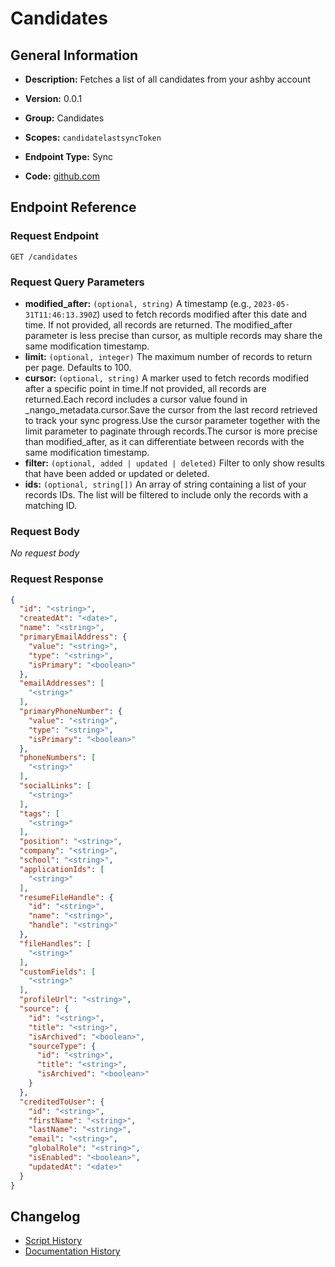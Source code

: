 <!-- BEGIN GENERATED CONTENT -->
# Candidates

## General Information

- **Description:** Fetches a list of all candidates from your ashby account

- **Version:** 0.0.1
- **Group:** Candidates
- **Scopes:** `candidatelastsyncToken`
- **Endpoint Type:** Sync
- **Code:** [github.com](https://github.com/NangoHQ/integration-templates/tree/main/integrations/ashby/syncs/candidates.ts)


## Endpoint Reference

### Request Endpoint

`GET /candidates`

### Request Query Parameters

- **modified_after:** `(optional, string)` A timestamp (e.g., `2023-05-31T11:46:13.390Z`) used to fetch records modified after this date and time. If not provided, all records are returned. The modified_after parameter is less precise than cursor, as multiple records may share the same modification timestamp.
- **limit:** `(optional, integer)` The maximum number of records to return per page. Defaults to 100.
- **cursor:** `(optional, string)` A marker used to fetch records modified after a specific point in time.If not provided, all records are returned.Each record includes a cursor value found in _nango_metadata.cursor.Save the cursor from the last record retrieved to track your sync progress.Use the cursor parameter together with the limit parameter to paginate through records.The cursor is more precise than modified_after, as it can differentiate between records with the same modification timestamp.
- **filter:** `(optional, added | updated | deleted)` Filter to only show results that have been added or updated or deleted.
- **ids:** `(optional, string[])` An array of string containing a list of your records IDs. The list will be filtered to include only the records with a matching ID.

### Request Body

_No request body_

### Request Response

```json
{
  "id": "<string>",
  "createdAt": "<date>",
  "name": "<string>",
  "primaryEmailAddress": {
    "value": "<string>",
    "type": "<string>",
    "isPrimary": "<boolean>"
  },
  "emailAddresses": [
    "<string>"
  ],
  "primaryPhoneNumber": {
    "value": "<string>",
    "type": "<string>",
    "isPrimary": "<boolean>"
  },
  "phoneNumbers": [
    "<string>"
  ],
  "socialLinks": [
    "<string>"
  ],
  "tags": [
    "<string>"
  ],
  "position": "<string>",
  "company": "<string>",
  "school": "<string>",
  "applicationIds": [
    "<string>"
  ],
  "resumeFileHandle": {
    "id": "<string>",
    "name": "<string>",
    "handle": "<string>"
  },
  "fileHandles": [
    "<string>"
  ],
  "customFields": [
    "<string>"
  ],
  "profileUrl": "<string>",
  "source": {
    "id": "<string>",
    "title": "<string>",
    "isArchived": "<boolean>",
    "sourceType": {
      "id": "<string>",
      "title": "<string>",
      "isArchived": "<boolean>"
    }
  },
  "creditedToUser": {
    "id": "<string>",
    "firstName": "<string>",
    "lastName": "<string>",
    "email": "<string>",
    "globalRole": "<string>",
    "isEnabled": "<boolean>",
    "updatedAt": "<date>"
  }
}
```

## Changelog

- [Script History](https://github.com/NangoHQ/integration-templates/commits/main/integrations/ashby/syncs/candidates.ts)
- [Documentation History](https://github.com/NangoHQ/integration-templates/commits/main/integrations/ashby/syncs/candidates.md)

<!-- END  GENERATED CONTENT -->

